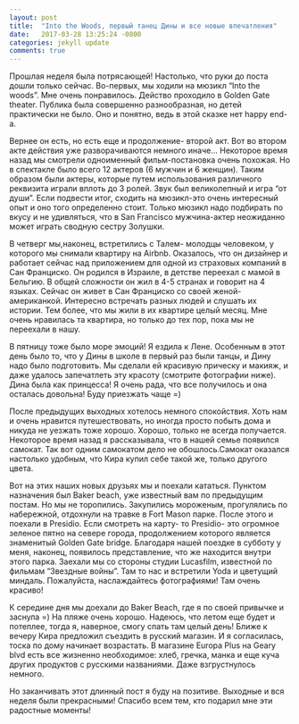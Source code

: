 ```yaml
---
layout: post
title:  "Into the Woods, первый танец Дины и все новые впечатления"
date:   2017-03-28 13:25:24 -0800
categories: jekyll update
comments: true
---
```


Прошлая неделя была потрясающей! Настолько, что руки до поста дошли только сейчас. 
Во-первых, мы ходили на мюзикл “Into the woods”. Мне очень понравилось. Действо проходило в Golden Gate theater. Публика была совершенно разнообразная, но детей практически не было. Оно и понятно, ведь в этой сказке нет happy end-а. 
<!--separate-->
Вернее он есть, но есть еще и продолжение- второй акт. Вот во втором акте действия уже разворачиваются немного иначе...
Некоторое время назад мы смотрели одноименный фильм-постановка очень похожая. Но в спектакле было всего 12 актеров (6 мужчин и 6 женщин).  Таким образом были актеры, которые путем использования различного реквизита играли вплоть до 3 ролей. Звук был великолепный и игра “от души”. 
Если подвести итог,  сходить на мюзикл-это очень интересный опыт и оно того определенно стоит. Только мюзикл надо подбирать по вкусу и не удивляться, что в San Francisco мужчина-актер неожиданно может играть сводную сестру Золушки. 

В четверг мы,наконец, встретились с Талем- молодцы человеком, у которого мы снимали квартиру на  Airbnb. Оказалось, что он дизайнер и работает сейчас над приложением для одной из страховых компаний в Сан Франциско. Он родился в Израиле, в детстве переехал с мамой в Бельгию. В общей сложности он жил в 4-5 странах и говорит на 4 языках. Сейчас он живет в Сан Франциско со своей женой-американкой. 
Интересно встречать разных людей и слушать их истории. Тем более, что мы жили в их квартире целый месяц. Мне очень нравилась та квартира, но только до тех пор, пока мы не переехали в нашу.

В пятницу тоже было море эмоций! Я ездила к Лене. Особенным в этот день было то, что у Дины в школе в первый раз были танцы, и Дину надо было подготовить. Мы сделали ей красивую прическу и макияж, и даже удалось запечатлеть эту красоту (смотрите фотографии ниже). Дина была как принцесса! Я очень рада, что все получилось и она осталась довольна! Буду приезжать чаще =)

После предыдущих выходных хотелось немного спокойствия. Хоть нам и очень нравится путешествовать, но иногда просто побыть дома и никуда не уезжать тоже хорошо. Хорошо, только не всегда получается. 
Некоторое время назад я рассказывала, что в нашей семье появился самокат. Так вот одним самокатом дело не обошлось.Самокат оказался настолько удобным, что Кира купил себе такой же, только другого цвета. 

Вот на этих наших новых друзьях мы и поехали кататься. Пунктом назначения был Baker beach, уже известный вам по предыдущим постам. Но мы не торопились. Закупились мороженым, прогулялись по набережной, отдохнули на травке в Fort Mason парке. После этого и поехали в Presidio. Если смотреть на карту- то Presidio- это огромное зеленое пятно на севере города, продолжением которого является знаменитый Golden Gate bridge. Благодаря нашей поездке в субботу у меня, наконец, появилось представление, что же находится внутри этого парка. Заехали мы со стороны студии Lucasfilm, известной по фильмам “Звездные войны”.  Там то нас и встретили Yoda и цветущий миндаль. Пожалуйста, наслаждайтесь фотографиями! Там очень красиво! 

К середине дня мы доехали до Baker Beach, где я по своей привычке и заснула =) На пляже очень хорошо. Надеюсь, что летом еще будет и потеплее, тогда я, наверное, смогу спать там целый день! Ближе к вечеру Кира предложил съездить в русский магазин. И я согласилась, тоска по дому начинает возрастать. В магазине Europa Plus на Geary blvd есть все жизненно необходимое: хлеб, гречка, манка и еще куча других продуктов с русскими названиями. Даже взгрустнулось немного. 

Но заканчивать этот длинный пост я буду на позитиве. Выходные и вся неделя были прекрасными! Спасибо всем тем, кто подарил мне эти радостные моменты! 